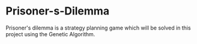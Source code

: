 # Prisoner-s-Dilemma
Prisoner's dilemma is a strategy planning game which will be solved in this project using the Genetic Algorithm.
